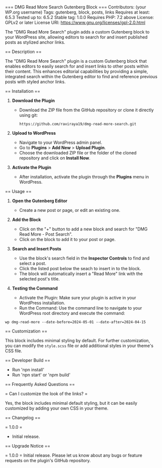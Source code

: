 === DMG Read More Search Gutenberg Block ===
Contributors: (your WP.org username)
Tags: gutenberg, block, posts, links
Requires at least: 6.5.3
Tested up to: 6.5.2
Stable tag: 1.0.0
Requires PHP: 7.2 above
License: GPLv2 or later
License URI: https://www.gnu.org/licenses/gpl-2.0.html

The "DMG Read More Search" plugin adds a custom Gutenberg block to your WordPress site, allowing editors to search for and insert published posts as stylized anchor links.

== Description ==

The "DMG Read More Search" plugin is a custom Gutenberg block that enables editors to easily search for and insert links to other posts within their content. This enhances editorial capabilities by providing a simple, integrated search within the Gutenberg editor to find and reference previous posts with styled anchor links.

== Installation ==

1. **Download the Plugin**
	- Download the ZIP file from the GitHub repository or clone it directly using git:
	  ```
	  https://github.com/raviraya19/dmg-read-more-search.git
	  ```

2. **Upload to WordPress**
	- Navigate to your WordPress admin panel.
	- Go to **Plugins** > **Add New** > **Upload Plugin**.
	- Choose the downloaded ZIP file or the folder of the cloned repository and click on **Install Now**.

3. **Activate the Plugin**
	- After installation, activate the plugin through the **Plugins** menu in WordPress.

== Usage ==

1. **Open the Gutenberg Editor**
	- Create a new post or page, or edit an existing one.

2. **Add the Block**
	- Click on the "+" button to add a new block and search for "DMG Read More - Post Search".
	- Click on the block to add it to your post or page.

3. **Search and Insert Posts**
	- Use the block's search field in the **Inspector Controls** to find and select a post.
	- Click the listed post below the seach to insert in to the block.
	- The block will automatically insert a "Read More" link with the selected post's title.
4. **Testing the Command**
	- Activate the Plugin: Make sure your plugin is active in your WordPress installation.
    - Run the Command: Use the command line to navigate to your WordPress root directory and execute the command:
```
wp dmg-read-more --date-before=2024-05-01 --date-after=2024-04-15
```

== Customization ==

This block includes minimal styling by default. For further customization, you can modify the `style.scss` file or add additional styles in your theme's CSS file.

== Developer Build ==
- Run 'npn install'
- Run 'npn start' or 'npm build'

== Frequently Asked Questions ==

= Can I customize the look of the links? =

Yes, the block includes minimal default styling, but it can be easily customized by adding your own CSS in your theme.

== Changelog ==

= 1.0.0 =
* Initial release.

== Upgrade Notice ==

= 1.0.0 =
Initial release. Please let us know about any bugs or feature requests on the plugin's GitHub repository.
